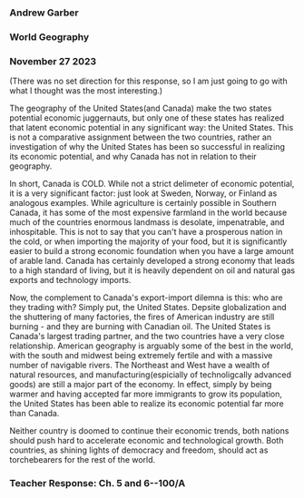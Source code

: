 ### Andrew Garber
### World Geography
### November 27 2023

(There was no set direction for this response, so I am just going to go with what I thought was the most interesting.)

The geography of the United States(and Canada) make the two states potential economic juggernauts, but only one of these states has realized that latent economic potential in any significant way: the United States. This is not a comparative assignment between the two countries, rather an investigation of why the United States has been so successful in realizing its economic potential, and why Canada has not in relation to their geography.

In short, Canada is COLD. While not a strict delimeter of economic potential, it is a very significant factor: just look at Sweden, Norway, or Finland as analogous examples. While agriculture is certainly possible in Southern Canada, it has some of the most expensive farmland in the world because much of the countries enormous landmass is desolate, impenatrable, and inhospitable. This is not to say that you can't have a prosperous nation in the cold, or when importing the majority of your food, but it is significantly easier to build a strong economic foundation when you have a large amount of arable land. Canada has certainly developed a strong economy that leads to a high standard of living, but it is heavily dependent on oil and natural gas exports and technology imports.

Now, the complement to Canada's export-import dilemna is this: who are they trading with? Simply put, the United States. Depsite globalization and the shuttering of many factories, the fires of American industry are still burning - and they are burning with Canadian oil. The United States is Canada's largest trading partner, and the two countries have a very close relationship. American geography is arguably some of the best in the world, with the south and midwest being extremely fertile and with a massive number of navigable rivers. The Northeast and West have a wealth of natural resources, and manufacturing(espicially of technoligcally advanced goods) are still a major part of the economy. In effect, simply by being warmer and having accepted far more immigrants to grow its population, the United States has been able to realize its economic potential far more than Canada.

Neither country is doomed to continue their economic trends, both nations should push hard to accelerate economic and technological growth. Both countries, as shining lights of democracy and freedom, should act as torchebearers for the rest of the world. 

### Teacher Response: Ch. 5 and 6--100/A
